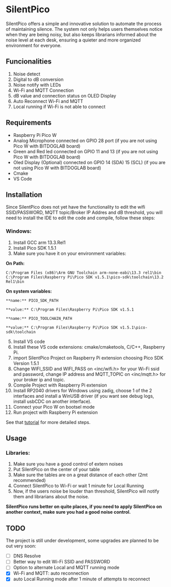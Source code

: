 # SilentPico

SilentPico offers a simple and innovative solution to automate the process of maintaining silence. The system not only helps users themselves notice when they are being noisy, but also keeps librarians informed about the noise level at each desk, ensuring a quieter and more organized environment for everyone.

## Funcionalities

1. Noise detect
2. Digital to dB conversion
3. Noise notify with LEDs
4. Wi-Fi and MQTT Connection
5. dB value and connection status on OLED Display
6. Auto Reconnect Wi-Fi and MQTT
7. Local running if Wi-Fi is not able to connect

## Requirements

* Raspberry Pi Pico W
* Analog Microphone connected on GPIO 28 port (if you are not using Pico W with BITDOGLAB board)
* Green and Red led connected on GPIO 11 and 13 (if you are not using Pico W with BITDOGLAB board)
* Oled Display (Optional) connected on GPIO 14 (SDA) 15 (SCL) (if you are not using Pico W with BITDOGLAB board)
* Cmake
* VS Code

## Installation

Since SilentPico does not yet have the functionality to edit the wifi SSID/PASSWORD, MQTT topic/Broker IP Addres and dB threshold, you will need to install the IDE to edit the code and compile, follow these steps:

### Windows:

1. Install GCC arm 13.3.Rel1
2. Install Pico SDK 1.5.1
3. Make sure you have it on your environment variables:
   
**On Path:**
```
C:\Program Files (x86)\Arm GNU Toolchain arm-none-eabi\13.3 rel1\bin
C:\Program Files\Raspberry Pi\Pico SDK v1.5.1\pico-sdk\toolchain\13.2 Rel1\bin
```
**On system variables:**
```
**name:** PICO_SDK_PATH

**value:** C:\Program Files\Raspberry Pi\Pico SDK v1.5.1

**name:** PICO_TOOLCHAIN_PATH

**value:** C:\Program Files\Raspberry Pi\Pico SDK v1.5.1\pico-sdk\toolchain
```
5. Install VS code
6. Install these VS code extensions: cmake/cmaketools, C/C++, Raspberry Pi.
7. import SilentPico Project on Raspberry Pi extension choosing Pico SDK Version 1.5.1
8. Change WIFI_SSID and WIFI_PASS on <inc/wifi.h> for your Wi-Fi ssid and password, change IP address and MQTT_TOPIC on <inc/mqtt.h> for your broker ip and topic.
9. Compile Project with Raspberry Pi extension
10. Install RP2040 drivers for Windows using zadig, choose 1 of the 2 interfaces and install a WinUSB driver (if you want see debug logs, install usbCDC on another interface).
11. Connect your Pico W on bootsel mode
12. Run project with Raspberry Pi extension

See that [tutorial](https://www.youtube.com/watch?v=cMtbuvkkF5c&t=194s) for more detailed steps.

## Usage

### Libraries:

1. Make sure you have a good control of extern noises
2. Put SilentPico on the center of your table
3. Make sure the tables are on a great distance of each other (2mt recommended)
4. Connect SilentPico to Wi-Fi or wait 1 minute for Local Running
5. Now, if the users noise be louder than threshold, SilentPico will notify them and librarians about the noise.

**SilentPico runs better on quite places, if you need to apply SilentPico on another context, make sure you had a good noise control.**

## TODO

The project is still under development, some upgrades are planned to be out very soon:

- [ ] DNS Resolve
- [ ] Better way to edit Wi-Fi SSID and PASSWORD
- [ ] Option to alternate Local and MQTT running mode
- [x] Wi-Fi and MQTT: auto reconnection
- [x] auto Local Running mode after 1 minute of attempts to reconnect
